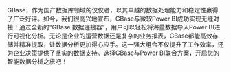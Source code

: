 GBase，作为国产数据库领域的佼佼者，以其卓越的数据处理能力和稳定性赢得了广泛好评。如今，我们很高兴地宣布，GBase与微软Power BI成功实现无缝对接！通过全新的“GBase 数据连接器”，用户可以轻松将海量数据导入Power BI进行可视化分析。无论是企业的运营数据还是复杂的业务报表，GBase都能高效存储并精准提取，让数据分析更加得心应手。这一强大组合不仅提升了工作效率，还为企业决策提供了坚实的数据支持。选择GBase与Power BI联合方案，开启您的智能数据分析之旅吧！